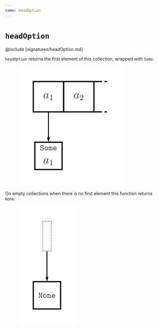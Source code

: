 ```yaml
---
name: headOption
---
```


# `headOption`

@include [signatures/headOption.md]

`headOption` returns the first element of this collection, wrapped with `Some`.

<figure class="diagram">
  <img src="images/headOption.svg" alt="headOption function">
  <!-- <figcaption class="diagram-desc"></figcaption> -->
</figure>

On empty collections when there is no first element this function returns `None`.

<figure class="diagram">
  <img src="images/headOption.2.svg" alt="headOption function">
  <!-- <figcaption class="diagram-desc"></figcaption> -->
</figure>
